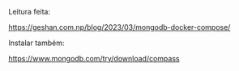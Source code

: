 Leitura feita:

https://geshan.com.np/blog/2023/03/mongodb-docker-compose/

Instalar também:

https://www.mongodb.com/try/download/compass
